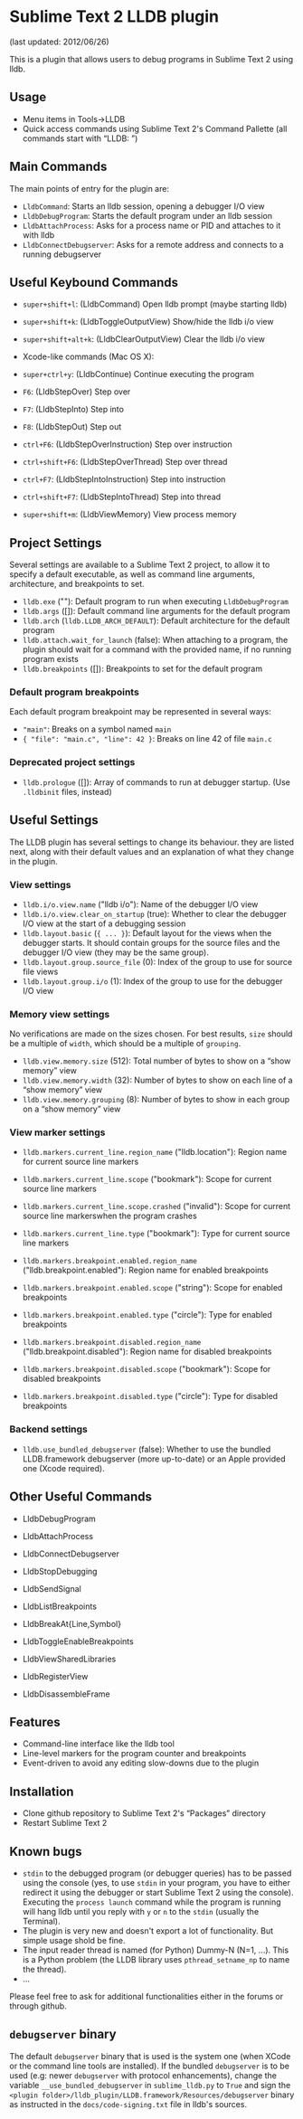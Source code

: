 Sublime Text 2 LLDB plugin
==========================

(last updated: 2012/06/26)

This is a plugin that allows users to debug programs in Sublime Text 2
using lldb.


Usage
-----
* Menu items in Tools->LLDB
* Quick access commands using Sublime Text 2's Command Pallette (all commands
  start with “LLDB: ”)


Main Commands
-------------
The main points of entry for the plugin are:

* `LldbCommand`: Starts an lldb session, opening a debugger I/O view
* `LldbDebugProgram`: Starts the default program under an lldb session
* `LldbAttachProcess`: Asks for a process name or PID and attaches to it with lldb
* `LldbConnectDebugserver`: Asks for a remote address and connects to a running debugserver



Useful Keybound Commands
------------------------
* `super+shift+l`: (LldbCommand) Open lldb prompt (maybe starting lldb)

* `super+shift+k`: (LldbToggleOutputView) Show/hide the lldb i/o view
* `super+shift+alt+k`: (LldbClearOutputView) Clear the lldb i/o view

* Xcode-like commands (Mac OS X):
 * `super+ctrl+y`: (LldbContinue) Continue executing the program
 * `F6`: (LldbStepOver) Step over
 * `F7`: (LldbStepInto) Step into
 * `F8`: (LldbStepOut) Step out
 * `ctrl+F6`: (LldbStepOverInstruction) Step over instruction
 * `ctrl+shift+F6`: (LldbStepOverThread) Step over thread
 * `ctrl+F7`: (LldbStepIntoInstruction) Step into instruction
 * `ctrl+shift+F7`: (LldbStepIntoThread) Step into thread
 * `super+shift+m`: (LldbViewMemory) View process memory


Project Settings
----------------
Several settings are available to a Sublime Text 2 project, to allow it to specify a default executable, as well as command line arguments, architecture, and breakpoints to set.

* `lldb.exe` (""): Default program to run when executing `LldbDebugProgram`
* `lldb.args` ([]): Default command line arguments for the default program
* `lldb.arch` (`lldb.LLDB_ARCH_DEFAULT`): Default architecture for the default program
* `lldb.attach.wait_for_launch` (false): When attaching to a program, the plugin should wait for a command with the provided name, if no running program exists
* `lldb.breakpoints` ([]): Breakpoints to set for the default program


### Default program breakpoints
Each default program breakpoint may be represented in several ways:
* `"main"`: Breaks on a symbol named `main`
* `{ "file": "main.c", "line": 42 }`: Breaks on line 42 of file `main.c`


### Deprecated project settings
* `lldb.prologue` ([]): Array of commands to run at debugger startup. (Use `.lldbinit` files, instead)


Useful Settings
---------------
The LLDB plugin has several settings to change its behaviour. they are listed next, along with their default values and an explanation of what they change in the plugin.

### View settings
* `lldb.i/o.view.name` ("lldb i/o"): Name of the debugger I/O view
* `lldb.i/o.view.clear_on_startup` (true): Whether to clear the debugger I/O view at the start of a debugging session
* `lldb.layout.basic` (`{ ... }`): Default layout for the views when the debugger starts. It should contain groups for the source files and the debugger I/O view (they may be the same group).
* `lldb.layout.group.source_file` (0): Index of the group to use for source file views
* `lldb.layout.group.i/o` (1): Index of the group to use for the debugger I/O view

### Memory view settings
No verifications are made on the sizes chosen. For best results, `size` should be a multiple of `width`, which should be a multiple of `grouping`.

* `lldb.view.memory.size` (512): Total number of bytes to show on a “show memory” view
* `lldb.view.memory.width` (32): Number of bytes to show on each line of a “show memory” view
* `lldb.view.memory.grouping` (8): Number of bytes to show in each group on a “show memory” view

### View marker settings
* `lldb.markers.current_line.region_name` ("lldb.location"): Region name for current source line markers
* `lldb.markers.current_line.scope` ("bookmark"): Scope for current source line markers
* `lldb.markers.current_line.scope.crashed` ("invalid"): Scope for current source line markerswhen the program crashes
* `lldb.markers.current_line.type` ("bookmark"): Type for current source line markers

* `lldb.markers.breakpoint.enabled.region_name` ("lldb.breakpoint.enabled"): Region name for enabled breakpoints
* `lldb.markers.breakpoint.enabled.scope` ("string"): Scope for enabled breakpoints
* `lldb.markers.breakpoint.enabled.type` ("circle"): Type for enabled breakpoints

* `lldb.markers.breakpoint.disabled.region_name` ("lldb.breakpoint.disabled"): Region name for disabled breakpoints
* `lldb.markers.breakpoint.disabled.scope` ("bookmark"): Scope for disabled breakpoints
* `lldb.markers.breakpoint.disabled.type` ("circle"): Type for disabled breakpoints

### Backend settings
* `lldb.use_bundled_debugserver` (false): Whether to use the bundled LLDB.framework debugserver (more up-to-date) or an Apple provided one (Xcode required).


Other Useful Commands
---------------------
* LldbDebugProgram
* LldbAttachProcess
* LldbConnectDebugserver

* LldbStopDebugging
* LldbSendSignal

* LldbListBreakpoints
* LldbBreakAt{Line,Symbol}
* LldbToggleEnableBreakpoints

* LldbViewSharedLibraries
* LldbRegisterView
* LldbDisassembleFrame


Features
--------
* Command-line interface like the lldb tool
* Line-level markers for the program counter and breakpoints
* Event-driven to avoid any editing slow-downs due to the plugin


Installation
------------
* Clone github repository to Sublime Text 2's “Packages” directory
* Restart Sublime Text 2


Known bugs
----------
* `stdin` to the debugged program (or debugger queries) has to be passed using
  the console (yes, to use `stdin` in your program, you have to either redirect
  it using the debugger or start Sublime Text 2 using the console). Executing
  the `process launch` command while the program is running will hang lldb
  until you reply with `y` or `n` to the `stdin` (usually the Terminal).
* The plugin is very new and doesn't export a lot of functionality. But simple
  usage shold be fine.
* The input reader thread is named (for Python) Dummy-N (N=1, ...). This
  is a Python problem (the LLDB library uses `pthread_setname_np` to name
  the thread).
* ...

Please feel free to ask for additional functionalities either in the
forums or through github.


`debugserver` binary
--------------------
The default `debugserver` binary that is used is the system one (when XCode
or the command line tools are installed).
If the bundled `debugserver` is to be used (e.g: newer `debugserver` with
protocol enhancements), change the variable `__use_bundled_debugserver` in
`sublime_lldb.py` to `True` and sign the
`<plugin folder>/lldb_plugin/LLDB.framework/Resources/debugserver` binary
as instructed in the `docs/code-signing.txt` file in lldb's sources.
